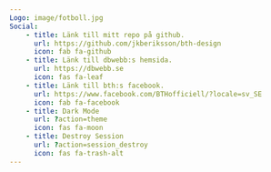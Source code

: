 ```yaml
---
Logo: image/fotboll.jpg
Social:
    - title: Länk till mitt repo på github.
      url: https://github.com/jkberiksson/bth-design
      icon: fab fa-github
    - title: Länk till dbwebb:s hemsida.
      url: https://dbwebb.se
      icon: fas fa-leaf
    - title: Länk till bth:s facebook.
      url: https://www.facebook.com/BTHofficiell/?locale=sv_SE
      icon: fab fa-facebook
    - title: Dark Mode
      url: ?action=theme
      icon: fas fa-moon
    - title: Destroy Session
      url: ?action=session_destroy
      icon: fas fa-trash-alt
---
```


